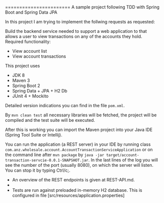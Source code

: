 
=======================
A sample project following TDD with Spring Boot and Spring Data JPA
                                            
In this project I am trying to implement the follwing requests as requested:

Build the backend service needed to support a web application to that allows a user to view transactions on any of the
accounts they hold.
Required functionality:
- View account list
- View account transactions


This project uses

- JDK 8
- Maven 3
- Spring Boot 2
- Spring Data + JPA + H2 Db
- JUnit 4 + Mockito

Detailed version indications you can find in the file `pom.xml`.

By  `mvn clean test`   all necessary libraries will be fetched, the project will be compiled and the test suite will be executed.

After this is working you can import the Maven project into your Java IDE 
(Spring Tool Suite or Intellij).

You can run the application (a REST server) in your IDE by running class `com.anz.wholesale.account.AccountTransactionServiceApplication` or on the command line after `mvn package` by `java -jar target/account-transaction-servcie-0.0.1-SNAPSHOT.jar`. In the last lines of the log you will see the number of the port (usually 8080), on which the server will listen. You can stop it by typing Ctrl/c;.

- An overview of the REST endpoints is given at REST-API.md.
-
- Tests are run against preloaded in-memory H2 database. This is configured in file [src/resources/application.properties]


